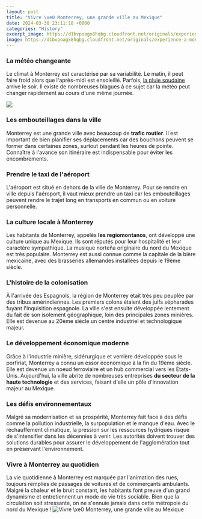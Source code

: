 ```yaml
---
layout: post
title: "Vivre \xe0 Monterrey, une grande ville au Mexique"
date: 2024-03-30 23:11:18 +0000
categories: "History"
excerpt_image: https://d1bvpoagx8hqbg.cloudfront.net/originals/experience-a-monterrey-mexique-par-paco-94366609cb6cf1dbc01ee0f2e7b93593.jpg
image: https://d1bvpoagx8hqbg.cloudfront.net/originals/experience-a-monterrey-mexique-par-paco-94366609cb6cf1dbc01ee0f2e7b93593.jpg
---
```


### La météo changeante 
Le climat à Monterrey est caractérisé par sa variabilité. Le matin, il peut faire froid alors que l'après-midi est ensoleillé. Parfois, [la pluie soudaine](https://thelivenews.github.io/2024-01-09-uruguay-a-destination-for-relaxing-escapes-and-authentic-experiences/) arrive le soir. Il existe de nombreuses blagues à ce sujet car la météo peut changer rapidement au cours d'une même journée.

![](https://www.femmexpat.com/wp-content/uploads/2018/12/vivre-a-monterrey-au-mexique-immeubles-modernes.jpg)
### Les embouteillages dans la ville
Monterrey est une grande ville avec beaucoup de **trafic routier**. Il est important de bien planifier ses déplacements car des bouchons peuvent se former dans certaines zones, surtout pendant les heures de pointe. Connaître à l'avance son itinéraire est indispensable pour éviter les encombrements. 
### Prendre le taxi de l'aéroport
L'aéroport est situé en dehors de la ville de Monterrey. Pour se rendre en ville depuis l'aéroport, il vaut mieux prendre un taxi car les embouteillages peuvent rendre le trajet long en transports en commun ou en voiture personnelle.
### La culture locale à Monterrey
Les habitants de Monterrey, appelés **les regiomontanos**, ont développé une culture unique au Mexique. Ils sont réputés pour leur hospitalité et leur caractère sympathique. La musique norteña originaire du nord du Mexique est très populaire. Monterrey est aussi connue comme la capitale de la bière mexicaine, avec des brasseries allemandes installées depuis le 19ème siècle. 
### L'histoire de la colonisation
À l'arrivée des Espagnols, la région de Monterrey était très peu peuplée par des tribus amérindiennes. Les premiers colons étaient des juifs sépharades fuyant l'Inquisition espagnole. La ville s'est ensuite développée lentement du fait de son isolement géographique, loin des principales zones minières. Elle est devenue au 20ème siècle un centre industriel et technologique majeur.
### Le développement économique moderne
Grâce à l'industrie minière, sidérurgique et verrière développée sous le porfiriat, Monterrey a connu un essor économique à la fin du 19ème siècle. Elle est devenue un noeud ferroviaire et un hub commercial vers les États-Unis. Aujourd'hui, la ville abrite de nombreuses entreprises **du secteur de la haute technologie** et des services, faisant d'elle un pôle d'innovation majeur au Mexique.
### Les défis environnementaux 
Malgré sa modernisation et sa prospérité, Monterrey fait face à des défis comme la pollution industrielle, la surpopulation et le manque d'eau. Avec le réchauffement climatique, la pression sur les ressources hydriques risque de s'intensifier dans les décennies à venir. Les autorités doivent trouver des solutions durables pour assurer le développement de l'agglomération tout en préservant l'environnement.
### Vivre à Monterrey au quotidien
La vie quotidienne à Monterrey est marquée par l'animation des rues, toujours remplies de passages de voitures et de commerçants ambulants. Malgré la chaleur et le bruit constant, les habitants font preuve d'un grand dynamisme et entretiennent un mode de vie très sociable. Bien que la circulation soit stressante, on ne s'ennuie jamais dans cette métropole du nord du Mexique !
![Vivre \xe0 Monterrey, une grande ville au Mexique](https://d1bvpoagx8hqbg.cloudfront.net/originals/experience-a-monterrey-mexique-par-paco-94366609cb6cf1dbc01ee0f2e7b93593.jpg)